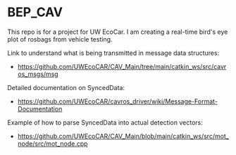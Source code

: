# BEP_CAV

This repo is for a project for UW EcoCar. I am creating a real-time bird's eye plot of rosbags from vehicle testing. 

Link to understand what is being transmitted in message data structures: 
- https://github.com/UWEcoCAR/CAV_Main/tree/main/catkin_ws/src/cavros_msgs/msg 

Detailed documentation on SyncedData: 
- https://github.com/UWEcoCAR/cavros_driver/wiki/Message-Format-Documentation 

Example of how to parse SyncedData into actual detection vectors: 
- https://github.com/UWEcoCAR/CAV_Main/blob/main/catkin_ws/src/mot_node/src/mot_node.cpp
